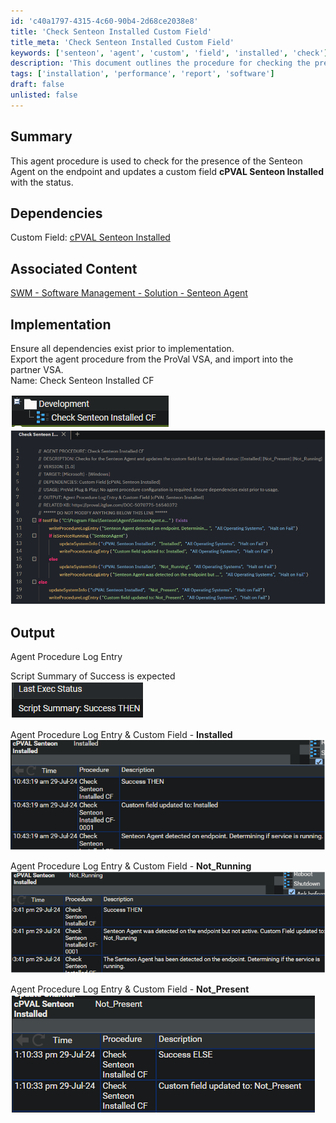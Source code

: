 ```yaml
---
id: 'c40a1797-4315-4c60-90b4-2d68ce2038e8'
title: 'Check Senteon Installed Custom Field'
title_meta: 'Check Senteon Installed Custom Field'
keywords: ['senteon', 'agent', 'custom', 'field', 'installed', 'check']
description: 'This document outlines the procedure for checking the presence of the Senteon Agent on an endpoint and updating a custom field named cPVAL Senteon Installed with the status. It includes dependencies, implementation steps, and expected output, ensuring all necessary components are in place for successful execution.'
tags: ['installation', 'performance', 'report', 'software']
draft: false
unlisted: false
---
```

## Summary

This agent procedure is used to check for the presence of the Senteon Agent on the endpoint and updates a custom field **cPVAL Senteon Installed** with the status.

## Dependencies

Custom Field: [cPVAL Senteon Installed](<../../unsorted/SWM - Software Management - Custom Field - cPVAL Senteon Installed.md>)

## Associated Content

[SWM - Software Management - Solution - Senteon Agent](<../../solutions/Senteon Agent.md>)

## Implementation

Ensure all dependencies exist prior to implementation.  
Export the agent procedure from the ProVal VSA, and import into the partner VSA.  
Name: Check Senteon Installed CF  

![Image 1](../../../static/img/Check-Senteon-Installed-CF/image_1.png)  
![Image 2](../../../static/img/Check-Senteon-Installed-CF/image_2.png)  

## Output

Agent Procedure Log Entry  

Script Summary of Success is expected  
![Image 3](../../../static/img/Check-Senteon-Installed-CF/image_3.png)  

Agent Procedure Log Entry & Custom Field - **Installed**  
![Image 4](../../../static/img/Check-Senteon-Installed-CF/image_4.png)  

Agent Procedure Log Entry & Custom Field - **Not_Running**  
![Image 5](../../../static/img/Check-Senteon-Installed-CF/image_5.png)  

Agent Procedure Log Entry & Custom Field - **Not_Present**  
![Image 6](../../../static/img/Check-Senteon-Installed-CF/image_6.png)  












